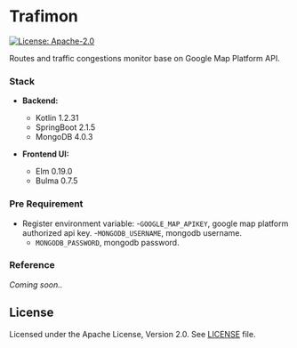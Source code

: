 # Trafimon

[![License: Apache-2.0](https://img.shields.io/badge/license-Apache--2.0-green.svg)](/LICENSE)

Routes and traffic congestions monitor base on Google Map Platform API.

### Stack

- __Backend:__
  - Kotlin 1.2.31
  - SpringBoot 2.1.5
  - MongoDB 4.0.3

- __Frontend UI:__
  - Elm 0.19.0
  - Bulma 0.7.5

### Pre Requirement

- Register environment variable:
  -`GOOGLE_MAP_APIKEY`, google map platform authorized api key.
  -`MONGODB_USERNAME`, mongodb username.
  - `MONGODB_PASSWORD`, mongodb password.

### Reference

_Coming soon.._

## License
Licensed under the Apache License, Version 2.0. See [LICENSE](/LICENSE) file.

